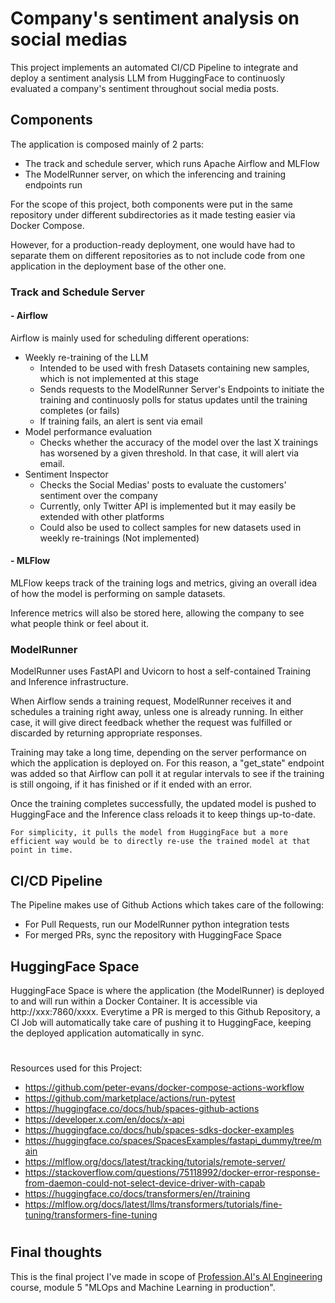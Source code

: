 # Company's sentiment analysis on social medias

This project implements an automated CI/CD Pipeline to integrate and deploy a sentiment analysis LLM from HuggingFace to continuosly evaluated a company's sentiment throughout social media posts.

## Components
The application is composed mainly of 2 parts:
- The track and schedule server, which runs Apache Airflow and MLFlow
- The ModelRunner server, on which the inferencing and training endpoints run

For the scope of this project, both components were put in the same repository under different subdirectories as it made testing easier via Docker Compose.

However, for a production-ready deployment, one would have had to separate them on different repositories as to not include code from one application in the deployment base of the other one.

### Track and Schedule Server
#### - Airflow
Airflow is mainly used for scheduling different operations:
- Weekly re-training of the LLM
  - Intended to be used with fresh Datasets containing new samples, which is not implemented at this stage
  - Sends requests to the ModelRunner Server's Endpoints to initiate the training and continuosly polls for status updates until the training completes (or fails)
  - If training fails, an alert is sent via email
- Model performance evaluation
  - Checks whether the accuracy of the model over the last X trainings has worsened by a given threshold. In that case, it will alert via email.
- Sentiment Inspector
  - Checks the Social Medias' posts to evaluate the customers' sentiment over the company
  - Currently, only Twitter API is implemented but it may easily be extended with other platforms
  - Could also be used to collect samples for new datasets used in weekly re-trainings (Not implemented)

#### - MLFlow
MLFlow keeps track of the training logs and metrics, giving an overall idea of how the model is performing on sample datasets.

Inference metrics will also be stored here, allowing the company to see what people think or feel about it.

### ModelRunner
ModelRunner uses FastAPI and Uvicorn to host a self-contained Training and Inference infrastructure.

When Airflow sends a training request, ModelRunner receives it and schedules a training right away, unless one is already running. In either case, it will give direct feedback whether the request was fulfilled or discarded by returning appropriate responses.

Training may take a long time, depending on the server performance on which the application is deployed on.
For this reason, a "get_state" endpoint was added so that Airflow can poll it at regular intervals to see if the training is still ongoing, if it has finished or if it ended with an error.

Once the training completes successfully, the updated model is pushed to HuggingFace and the Inference class reloads it to keep things up-to-date.
```
For simplicity, it pulls the model from HuggingFace but a more efficient way would be to directly re-use the trained model at that point in time.
```

## CI/CD Pipeline
The Pipeline makes use of Github Actions which takes care of the following:
- For Pull Requests, run our ModelRunner python integration tests
- For merged PRs, sync the repository with HuggingFace Space

## HuggingFace Space
HuggingFace Space is where the application (the ModelRunner) is deployed to and will run within a Docker Container.
It is accessible via http://xxx:7860/xxxx.
Everytime a PR is merged to this Github Repository, a CI Job will automatically take care of pushing it to HuggingFace, keeping the deployed application automatically in sync.

#

Resources used for this Project:
- https://github.com/peter-evans/docker-compose-actions-workflow
- https://github.com/marketplace/actions/run-pytest
- https://huggingface.co/docs/hub/spaces-github-actions
- https://developer.x.com/en/docs/x-api
- https://huggingface.co/docs/hub/spaces-sdks-docker-examples
- https://huggingface.co/spaces/SpacesExamples/fastapi_dummy/tree/main
- https://mlflow.org/docs/latest/tracking/tutorials/remote-server/
- https://stackoverflow.com/questions/75118992/docker-error-response-from-daemon-could-not-select-device-driver-with-capab
- https://huggingface.co/docs/transformers/en//training
- https://mlflow.org/docs/latest/llms/transformers/tutorials/fine-tuning/transformers-fine-tuning

#

## Final thoughts
This is the final project I've made in scope of [Profession.AI's AI Engineering](https://profession.ai/corsi/master-ai-engineering/) course, module 5 "MLOps and Machine Learning in production".
